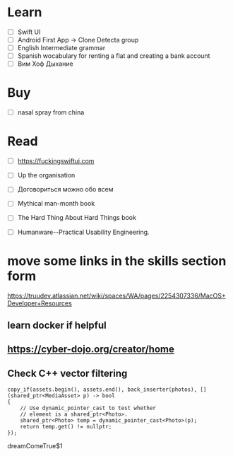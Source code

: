 # Learn

- [ ] Swift UI
- [ ] Android First App -> Clone Detecta group
- [ ] English Intermediate grammar
- [ ] Spanish wocabulary for renting a flat and creating a bank account
- [ ] Вим Хоф Дыхание

# Buy

- [ ] nasal spray from china

# Read

- [ ] <https://fuckingswiftui.com>
- [ ] Up the organisation
- [ ] Договориться можно обо всем
- [ ] Mythical man-month book
- [ ] The Hard Thing About Hard Things book
- [ ] Humanware--Practical Usability Engineering.


# move some links in the skills section form 

<https://truudev.atlassian.net/wiki/spaces/WA/pages/2254307336/MacOS+Developer+Resources>

## learn docker if helpful

## <https://cyber-dojo.org/creator/home>

## Check C++ vector filtering

```
copy_if(assets.begin(), assets.end(), back_inserter(photos), [] (shared_ptr<MediaAsset> p) -> bool
{
    // Use dynamic_pointer_cast to test whether
    // element is a shared_ptr<Photo>.
    shared_ptr<Photo> temp = dynamic_pointer_cast<Photo>(p);
    return temp.get() != nullptr;
});
```

dreamComeTrue$1
